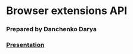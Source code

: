 <h1>Browser extensions API</h1>
<h3>Prepared by Danchenko Darya</h3>
<h3><a href="https://daryadan.github.io/reveal.js/">Presentation</a></h3>
